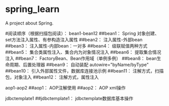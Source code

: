 # spring_learn
A project about Spring.

#阅读顺序（根据扫描包阅读）：
bean1-bean12
##bean1：
Spring 对象创建、set方法注入属性、有参构造注入属性
##bean2：
注入属性-外部bean
##bean3：
注入属性-内部bean：一对多
##bean4：
级联赋值两种方式
##bean5：
集合类属性注入、集合内为对象情况注入
##bean6：
提取集合情况注入
##bean7：
FactoryBean、Bean作用域（单例多例）
##bean8：
bean生命周期、后置处理器
##bean9：
自动装配 autowire="byName/byType"
##bean10：
引入外部属性文件，数据库连接池示例
##bean11：
注解方式，扫描包，对象注入
##bean12：
注解方式，属性注入

aop1-aop2
##aop1：
AOP注解使用
##aop2：
AOP xml操作

jdbctemplate1
##jdbctemplate1：
jdbctemplate数据库基本操作


